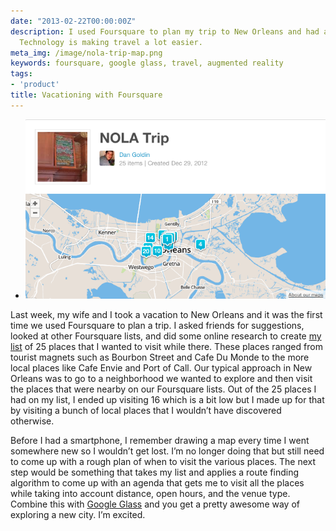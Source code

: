 ```yaml
---
date: "2013-02-22T00:00:00Z"
description: I used Foursquare to plan my trip to New Orleans and had a great time.
  Technology is making travel a lot easier.
meta_img: /image/nola-trip-map.png
keywords: foursquare, google glass, travel, augmented reality
tags:
- 'product'
title: Vacationing with Foursquare
---
```



<ul class="thumbnails">
  <li class="span6">
    <div class="thumbnail">
      <img src="/image/nola-trip-map.png" alt="My NOLA trip map" data-width="640" data-height="383" data-layout="responsive" />
    </div>
  </li>
</ul>

Last week, my wife and I took a vacation to New Orleans and it was the first time we used Foursquare to plan a trip. I asked friends for suggestions, looked at other Foursquare lists, and did some online research to create <a href="https://foursquare.com/dangoldin/list/nola-trip" target="_blank">my list</a> of 25 places that I wanted to visit while there. These places ranged from tourist magnets such as Bourbon Street and Cafe Du Monde to the more local places like Cafe Envie and Port of Call. Our typical approach in New Orleans was to go to a neighborhood we wanted to explore and then visit the places that were nearby on our Foursquare lists. Out of the 25 places I had on my list, I ended up visiting 16 which is a bit low but I made up for that by visiting a bunch of local places that I wouldn’t have discovered otherwise.

Before I had a smartphone, I remember drawing a map every time I went somewhere new so I wouldn’t get lost. I’m no longer doing that but still need to come up with a rough plan of when to visit the various places. The next step would be something that takes my list and applies a route finding algorithm to come up with an agenda that gets me to visit all the places while taking into account distance, open hours, and the venue type. Combine this with <a href="http://www.google.com/glass/start/" target="_blank">Google Glass</a> and you get  a pretty awesome way of exploring a new city. I’m excited.